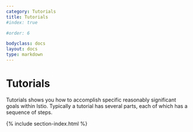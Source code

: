 ```yaml
---
category: Tutorials
title: Tutorials
#index: true

#order: 6

bodyclass: docs
layout: docs
type: markdown
---
```


# Tutorials

Tutorials shows you how to accomplish specific reasonably significant goals within Istio.
Typically a tutorial has several parts, each of which has a sequence of steps.

{% include section-index.html %}
